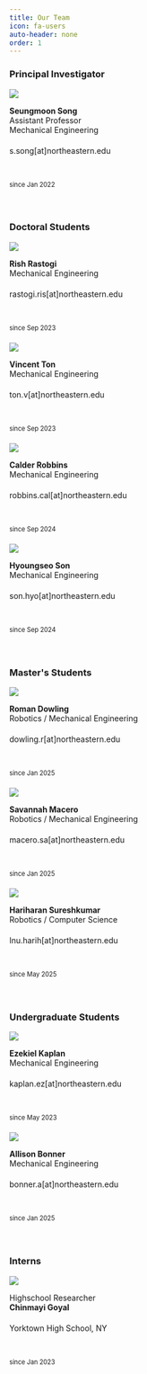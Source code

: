 ```yaml
---
title: Our Team
icon: fa-users
auto-header: none
order: 1
---
```




### **Principal Investigator**

<div class="group">
<div class="people">
	<div class="photo">
		<img src="/assets/people/seungmoon_song_2022.jpg" />
	</div>
	<div class="spec">
		<p>
		<strong>Seungmoon Song</strong><br>
		Assistant Professor<br>
		Mechanical Engineering<br>
		s.song[at]northeastern.edu<font style="font-size: 250%"><br></font>
		<a href="http://seungmoon.com/" target="_blank" title="homepage"><i class="fa fa-home"></i></a>&nbsp;
		<a href="https://scholar.google.com/citations?user=Ca2lQs8AAAAJ&hl=en" target="_blank" title="google scholar"><i class="ai ai-google-scholar"></i></a>&nbsp;
		<a href="https://twitter.com/SeungmoonS" target="_blank"><i class="fa-brands fa-x-twitter" title="twitter"></i></a>&nbsp;
		<a href="https://github.com/smsong" target="_blank"><i class="fa-brands fa-github" title="github"></i></a>&nbsp;
		<a href="/assets/people/cv_seungmoon_song.pdf" target="_blank" title="CV"><i class="ai ai-cv"></i></a><br>
		<font style="font-size: 80%">since Jan 2022</font><font style="font-size: 250%"><br></font>
		</p>
	</div>
</div>
</div>
<!--<div style="clear: both;" />-->
<br>


### **Doctoral Students**

<div class="group">

<div class="people">
	<div class="photo">
		<img src="/assets/people/phd_2023_rish_rastogi.jpg" />
	</div>
	<div class="spec">
		<p>
		<strong>Rish Rastogi</strong><br>
		Mechanical Engineering<br>
		rastogi.ris[at]northeastern.edu<font style="font-size: 250%"><br></font>
		<a href="https://scholar.google.com/citations?user=9VaxSEgAAAAJ&hl=en" target="_blank" title="google scholar"><i class="ai ai-google-scholar"></i></a>&nbsp;
		<a href="https://www.linkedin.com/in/rastor18/" target="_blank" title="linkedin"><i class="fa-brands fa-linkedin"></i></a><br>
		<font style="font-size: 80%">since Sep 2023</font><font style="font-size: 250%"><br></font>
		</p>
	</div>
</div>

<div class="people">
	<div class="photo">
		<img src="/assets/people/ms_2023_vincent_ton.png" />
	</div>
	<div class="spec">
		<p>
		<strong>Vincent Ton</strong><br>
		Mechanical Engineering<br>
		ton.v[at]northeastern.edu<font style="font-size: 250%"><br></font>
		<a href="https://vincentton.weebly.com/" target="_blank" title="homepage"><i class="fa fa-home"></i></a>&nbsp;
		<a href="https://scholar.google.com/citations?user=gGU-8ToAAAAJ&hl=en" target="_blank" title="google scholar"><i class="ai ai-google-scholar"></i></a>&nbsp;
		<a href="www.linkedin.com/in/vincentvton" target="_blank"><i class="fa-brands fa-linkedin"></i></a><br>
		<font style="font-size: 80%">since Sep 2023</font><font style="font-size: 250%"><br></font>
		</p>
	</div>
</div>

<div class="people">
	<div class="photo">
		<img src="/assets/people/phd_2024_calder_robbins.png" />
	</div>
	<div class="spec">
		<p>
		<strong>Calder Robbins</strong><br>
		Mechanical Engineering<br>
		robbins.cal[at]northeastern.edu<font style="font-size: 250%"><br></font>
		<a href="https://people.umass.edu/cnrobbins/" target="_blank" title="homepage"><i class="fa fa-home"></i></a>&nbsp;
		<a href="https://www.linkedin.com/in/calder-robbins-0b2a7621b" target="_blank" title="linkedin"><i class="fa-brands fa-linkedin"></i></a><br>
		<font style="font-size: 80%">since Sep 2024</font><font style="font-size: 250%"><br></font>		
		</p>
	</div>
</div>

<div class="people">
	<div class="photo">
		<img src="/assets/people/phd_2024_hyoungseo_son.jpg" />
	</div>
	<div class="spec">
		<p>
		<strong>Hyoungseo Son</strong><br>
		Mechanical Engineering<br>
		son.hyo[at]northeastern.edu<font style="font-size: 250%"><br></font>
		<a href="https://son-engr-kr.github.io/" target="_blank" title="homepage"><i class="fa fa-home"></i></a>&nbsp;		
		<a href="https://github.com/son-engr-kr" target="_blank"><i class="fa-brands fa-github" title="github"></i></a>&nbsp;
		<a href="https://www.linkedin.com/in/hyoungseo-son-b0b93a283/?originalSubdomain=kr" target="_blank" title="linkedin"><i class="fa-brands fa-linkedin"></i></a><br>
		<font style="font-size: 80%">since Sep 2024</font><font style="font-size: 250%"><br></font>		
		</p>
	</div>
</div>

</div>

<br>


### **Master's Students**

<div class="group">
<div class="people">
	<div class="photo">
		<img src="/assets/people/ms_2025_roman_dowling.jpg" />
	</div>
	<div class="spec">
		<p>
		<strong>Roman Dowling</strong><br>
		Robotics / Mechanical Engineering<br>
		dowling.r[at]northeastern.edu<font style="font-size: 250%"><br></font>
		<a href="https://www.linkedin.com/in/romanpdowling/" target="_blank"><i class="fa-brands fa-linkedin"></i></a><br>
		<font style="font-size: 80%">since Jan 2025</font><font style="font-size: 250%"><br></font>
		</p>
	</div>
</div>

<div class="people">
	<div class="photo">
		<img src="/assets/people/ms_2025_savannah_macero.png" />
	</div>
	<div class="spec">
		<p>
		<strong>Savannah Macero</strong><br>
		Robotics / Mechanical Engineering<br>
		macero.sa[at]northeastern.edu<font style="font-size: 250%"><br></font>
		<a href="https://www.linkedin.com/in/savannah-macero-26b90a206/" target="_blank"><i class="fa-brands fa-linkedin"></i></a><br>
		<font style="font-size: 80%">since Jan 2025</font><font style="font-size: 250%"><br></font>
		</p>
	</div>
</div>

<div class="people">
	<div class="photo">
		<img src="/assets/people/ms_2025_hariharan_sureshkumar.png" />
	</div>
	<div class="spec">
		<p>
		<strong>Hariharan Sureshkumar</strong><br>
		Robotics / Computer Science<br>
		lnu.harih[at]northeastern.edu<font style="font-size: 250%"><br></font>
		<a href="https://hxriharan.github.io/" target="_blank" title="homepage"><i class="fa fa-home"></i></a>&nbsp;
		<a href="https://www.linkedin.com/in/hariharan-suresh/" target="_blank"><i class="fa-brands fa-linkedin"></i></a><br>
		<font style="font-size: 80%">since May 2025</font><font style="font-size: 250%"><br></font>
		</p>
	</div>
</div>

</div>

<br>


### **Undergraduate Students**

<div class="group">
<div class="people">
	<div class="photo">
		<img src="/assets/people/ug_2023_ezekiel_kaplan.png" />
	</div>
	<div class="spec">
		<p>
		<strong>Ezekiel Kaplan</strong><br>
		Mechanical Engineering<br>
		kaplan.ez[at]northeastern.edu<font style="font-size: 250%"><br></font>
		<a href="https://www.linkedin.com/in/ezekiel-kaplan-8a4040206/" target="_blank"><i class="fa-brands fa-linkedin"></i></a><br>
		<font style="font-size: 80%">since May 2023</font><font style="font-size: 250%"><br></font>
		</p>
	</div>
</div>
<!--
<div class="people">
	<div class="photo">
		<img src="/assets/people/ug_2024_shresht_bhowmick.jpeg" />
	</div>
	<div class="spec">
		<p>
		<strong>Shresht Bhowmick</strong><br>
		Computer Science / Linguistics<br>
		bhowmick.sh[at]northeastern.edu<font style="font-size: 250%"><br></font>
		<a href="https://www.tetraslam.world/" target="_blank" title="homepage"><i class="fa fa-home"></i></a>&nbsp;
		<a href="https://github.com/tetraslam" target="_blank"><i class="fa-brands fa-github" title="github"></i></a>&nbsp;
		<a href="https://www.linkedin.com/in/shreshtbhowmick" target="_blank"><i class="fa-brands fa-linkedin"></i></a><br>
		<font style="font-size: 80%">since Nov 2024</font><font style="font-size: 250%"><br></font>
		</p>
	</div>
</div>
-->
<div class="people">
	<div class="photo">
		<img src="/assets/people/ug_2025_allison_bonner.jpg" />
	</div>
	<div class="spec">
		<p>
		<strong>Allison Bonner</strong><br>
		Mechanical Engineering<br>
		bonner.a[at]northeastern.edu<font style="font-size: 250%"><br></font>
		<a href="https://www.linkedin.com/in/allison-bonner" target="_blank"><i class="fa-brands fa-linkedin"></i></a><br>
		<font style="font-size: 80%">since Jan 2025</font><font style="font-size: 250%"><br></font>
		</p>
	</div>
</div>

</div>

<br>


### **Interns**
 
 <div class="group">
 <div class="people">
 	<div class="photo">
 		<img src="/assets/people/highschool_2023_chinmayi_goyal.jpeg" />
 	</div>
 	<div class="spec">
 		<p>
 		Highschool Researcher<br>
 		<strong>Chinmayi Goyal</strong><br>
 		Yorktown High School, NY<font style="font-size: 250%"><br></font>
 		<a href="https://www.linkedin.com/in/chinmayi-goyal-942b872a5/" target="_blank"><i class="fa-brands fa-linkedin"></i></a><br>
 		<font style="font-size: 80%">since Jan 2023</font><font style="font-size: 250%"><br></font>
 		</p>
 	</div>
 </div>
 
 </div>
 
 <br>



<!--
![Seungmoon Song](/assets/people/seungmoon_song_2022.jpg){: .people}

<img src="/assets/people/2022_MS_Jayston_Menezes.jpg" height="140" width="140" style="border-radius:50%">
-->

